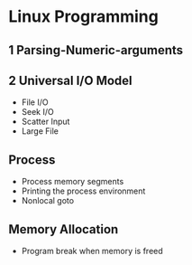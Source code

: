 # Linux Programming

## 1 Parsing-Numeric-arguments

## 2 Universal I/O Model

* File I/O
* Seek I/O
* Scatter Input
* Large File

## Process

* Process memory segments
* Printing the process environment
* Nonlocal goto

## Memory Allocation

* Program break when memory is freed